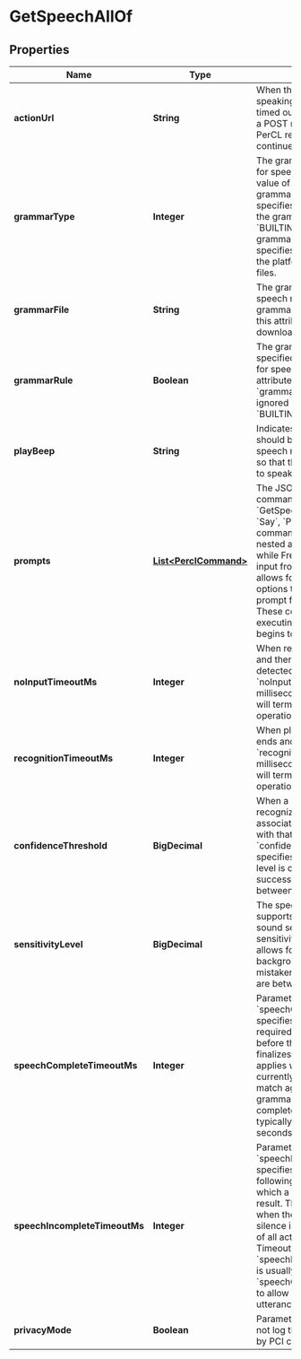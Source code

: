 

# GetSpeechAllOf


## Properties

Name | Type | Description | Notes
------------ | ------------- | ------------- | -------------
**actionUrl** | **String** | When the caller has finished speaking or the command has timed out, FreeClimb will make a POST request to this URL. A PerCL response is expected to continue handling the call. | 
**grammarType** | **Integer** | The grammar file type to use for speech recognition. A value of &#39;URL&#39; indicates the grammarFile attribute specifies a URL that points to the grammar file. A value of &#x60;BUILTIN&#x60; indicates the grammarFile attribute specifies the name of one of the platform built-in grammar files. |  [optional]
**grammarFile** | **String** | The grammar file to use for speech recognition. If grammarType is set to URL, this attribute is specified as a download URL. | 
**grammarRule** | **Boolean** | The grammar rule within the specified grammar file to use for speech recognition. This attribute is optional if &#x60;grammarType&#x60; is &#x60;URL&#x60; and ignored if &#x60;grammarType&#x60; is &#x60;BUILTIN&#x60;. |  [optional]
**playBeep** | **String** | Indicates whether a beep should be played just before speech recognition is initiated so that the speaker can start to speak. |  [optional]
**prompts** | [**List&lt;PerclCommand&gt;**](PerclCommand.md) | The JSON array of PerCL commands to nest within the &#x60;GetSpeech&#x60; command. The &#x60;Say&#x60;, &#x60;Play&#x60;, and &#x60;Pause&#x60; commands can be used. The nested actions are executed while FreeClimb is waiting for input from the caller. This allows for playing menu options to the caller and to prompt for the expected input. These commands stop executing when the caller begins to input speech. |  [optional]
**noInputTimeoutMs** | **Integer** | When recognition is started and there is no speech detected for &#x60;noInputTimeoutMs&#x60; milliseconds, the recognizer will terminate the recognition operation. |  [optional]
**recognitionTimeoutMs** | **Integer** | When playback of prompts ends and there is no match for &#x60;recognitionTimeoutMs&#x60; milliseconds, the recognizer will terminate the recognition operation. |  [optional]
**confidenceThreshold** | **BigDecimal** | When a recognition resource recognizes a spoken phrase, it associates a confidence level with that match. Parameter &#x60;confidenceThreshold&#x60; specifies what confidence level is considered a successful match. Values are between 0.0 and 1.0. |  [optional]
**sensitivityLevel** | **BigDecimal** | The speech recognizer supports a variable level of sound sensitivity. The sensitivityLevel attribute allows for filtering out background noise, so it is not mistaken for speech. Values are between 0.0 and 1.0  |  [optional]
**speechCompleteTimeoutMs** | **Integer** | Parameter &#x60;speechCompleteTimeoutMs&#x60; specifies the length of silence required following user speech before the speech recognizer finalizes a result. This timeout applies when the recognizer currently has a complete match against an active grammar. Reasonable speech complete timeout values are typically in the range of 0.3 seconds to 1.0 seconds. |  [optional]
**speechIncompleteTimeoutMs** | **Integer** | Parameter &#x60;speechIncompleteTimeoutMs&#x60; specifies the length of silence following user speech after which a recognizer finalizes a result. This timeout applies when the speech prior to the silence is an incomplete match of all active grammars. Timeout &#x60;speechIncompleteTimeoutMs&#x60; is usually longer than &#x60;speechCompleteTimeoutMs&#x60; to allow users to pause mid-utterance. |  [optional]
**privacyMode** | **Boolean** | Parameter privacyMode will not log the &#x60;text&#x60; as required by PCI compliance. |  [optional]



